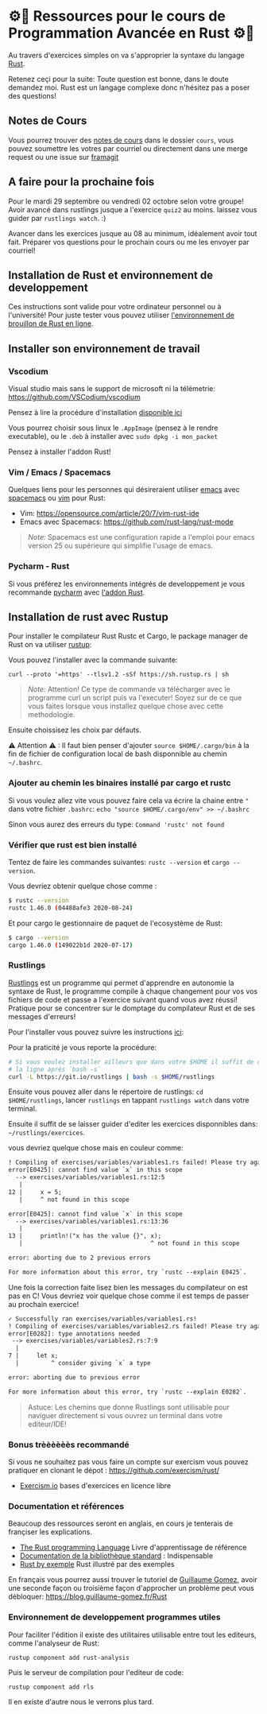 # ⚙🦀 Ressources pour le cours de Programmation Avancée en Rust ⚙🦀

Au travers d'exercices simples on va s'approprier la syntaxe du langage
[Rust](https://www.rust-lang.org/).

Retenez ceçi pour la suite: Toute question est bonne, dans le doute demandez moi.
Rust est un langage complexe donc n'hésitez pas a poser des questions!

## Notes de Cours

Vous pourrez trouver des [notes de cours](cours/readme.md) dans le dossier `cours`, vous pouvez
soumettre les votres par courriel ou directement dans une merge request ou une
issue sur [framagit](https://framagit.org/darnuria/rust-initiation)

## A faire pour la prochaine fois

Pour le mardi 29 septembre ou vendredi 02 octobre selon votre groupe!
Avoir avancé dans rustlings jusque a l'exercice `quiz2` au moins.
laissez vous guider par `rustlings watch`. :)

Avancer dans les exercices jusque au 08 au minimum, idéalement avoir tout fait.
Préparer vos questions pour le prochain cours ou me les envoyer par courriel!

## Installation de Rust et environnement de developpement

Ces instructions sont valide pour votre ordinateur personnel ou à l'université!
Pour juste tester vous pouvez utiliser [l'environnement de brouillon de Rust en ligne](https://play.rust-lang.org/).

## Installer son environnement de travail

### Vscodium

Visual studio mais sans le support de microsoft ni la télémetrie:
<https://github.com/VSCodium/vscodium>

Pensez à lire la procédure d'installation [disponible
ici](https://github.com/VSCodium/vscodium#downloadinstall)

Vous pourrez choisir sous linux le `.AppImage` (pensez à le rendre executable),
ou le `.deb` à installer avec `sudo dpkg -i mon_packet`

Pensez à installer l'addon Rust!

### Vim / Emacs / Spacemacs

Quelques liens pour les personnes qui désireraient utiliser [emacs](https://www.gnu.org/software/emacs/)
avec [spacemacs](https://www.spacemacs.org/) ou [vim](https://www.vim.org/) pour Rust:

* Vim: <https://opensource.com/article/20/7/vim-rust-ide>
* Emacs avec Spacemacs: <https://github.com/rust-lang/rust-mode>

> *Note:* Spacemacs est une configuration rapide a l'emploi pour emacs version
> 25 ou supérieure qui simplifie l'usage de emacs.

### Pycharm - Rust

Si vous préférez les environnements intégrés de developpement je vous recommande [pycharm](https://www.jetbrains.com/pycharm/download/download-thanks.html) avec [l'addon Rust](https://plugins.jetbrains.com/plugin/8182-rust/versions/stable).

## Installation de rust avec Rustup

Pour installer le compilateur Rust Rustc et Cargo, le package manager de Rust
on va utiliser [rustup](https://rustup.rs/):

Vous pouvez l'installer avec la commande suivante:

`curl --proto '=https' --tlsv1.2 -sSf https://sh.rustup.rs | sh`

> *Note:* Attention! Ce type de commande va télécharger avec le programme curl
> un script puis va l'executer! Soyez sur de ce que vous faites lorsque vous
> installez quelque chose avec cette methodologie.

Ensuite choissisez les choix par défauts.

⚠ Attention ⚠ : Il faut bien penser d'ajouter `source $HOME/.cargo/bin` à la fin de
fichier de configuration local de bash disponnible au chemin `~/.bashrc`.

### Ajouter au chemin les binaires installé par cargo et rustc

Si vous voulez allez vite vous pouvez faire cela va écrire la chaine entre `"`
dans votre fichier `.bashrc`: `echo "source $HOME/.cargo/env" >> ~/.bashrc`

Sinon vous aurez des erreurs du type: `Command 'rustc' not found`

### Vérifier que rust est bien installé

Tentez de faire les commandes suivantes: `rustc --version` et `cargo --version`.

Vous devriez obtenir quelque chose comme :

```bash
$ rustc --version
rustc 1.46.0 (04488afe3 2020-08-24)
```

Et pour cargo le gestionnaire de paquet de l'ecosystème de Rust:

```bash
$ cargo --version
cargo 1.46.0 (149022b1d 2020-07-17)
```

### Rustlings

[Rustlings](https://github.com/rust-lang/rustlings/) est un programme qui permet d'apprendre en autonomie la syntaxe de Rust,
le programme compile à chaque changement pour vos vos fichiers de code et passe
a l'exercice suivant quand vous avez réussi! Pratique pour se concentrer sur
le domptage du compilateur Rust et de ses messages d'erreurs!

Pour l'installer vous pouvez suivre les instructions [ici](https://github.com/rust-lang/rustlings#macoslinux):

Pour la praticité je vous reporte la procédure:

```bash
# Si vous voulez installer ailleurs que dans votre $HOME il suffit de changer
# la ligne après `bash -s`
curl -L https://git.io/rustlings | bash -s $HOME/rustlings
```

Ensuite vous pouvez aller dans le répertoire de rustlings: `cd $HOME/rustlings`,
lancer `rustlings` en tappant `rustlings watch` dans votre terminal.

Ensuite il suffit de se laisser guider d'editer les exercices disponnibles dans:
`~/rustlings/exercices`.

vous devriez quelque chose mais en couleur comme:

```txt
! Compiling of exercises/variables/variables1.rs failed! Please try again. Here's the output:
error[E0425]: cannot find value `x` in this scope
  --> exercises/variables/variables1.rs:12:5
   |
12 |     x = 5;
   |     ^ not found in this scope

error[E0425]: cannot find value `x` in this scope
  --> exercises/variables/variables1.rs:13:36
   |
13 |     println!("x has the value {}", x);
   |                                    ^ not found in this scope

error: aborting due to 2 previous errors

For more information about this error, try `rustc --explain E0425`.
```

Une fois la correction faite lisez bien les messages du compilateur on est pas en C!
Vous devriez voir quelque chose comme il est temps de passer au prochain exercice!

```txt
✓ Successfully ran exercises/variables/variables1.rs!
! Compiling of exercises/variables/variables2.rs failed! Please try again. Here's the output:
error[E0282]: type annotations needed
 --> exercises/variables/variables2.rs:7:9
  |
7 |     let x;
  |         ^ consider giving `x` a type

error: aborting due to previous error

For more information about this error, try `rustc --explain E0282`.
```

> Astuce: Les chemins que donne Rustlings sont utilisable pour naviguer directement
si vous ouvrez un terminal dans votre editeur/IDE!

### Bonus trèèèèèès recommandé

Si vous ne souhaitez pas vous faire un compte sur exercism vous pouvez pratiquer
en clonant le dépot : <https://github.com/exercism/rust/>

* [Exercism.io](https://exercism.io/tracks/rust) bases d'exercices en licence
libre

### Documentation et références

Beaucoup des ressources seront en anglais, en cours je tenterais de françiser les explications.

* [The Rust programming Language](https://doc.rust-lang.org/book/) Livre d'apprentissage de référence
* [Documentation de la bibliothèque standard](https://doc.rust-lang.org/std/) : Indispensable
* [Rust by exemple](https://doc.rust-lang.org/stable/rust-by-example/) Rust illustré par des exemples

En français vous pourrez aussi trouver le tutoriel de [Guillaume Gomez](https://github.com/GuillaumeGomez/), avoir une seconde façon ou troisième façon d'approcher un problème peut vous débloquer: <https://blog.guillaume-gomez.fr/Rust>

### Environnement de developpement programmes utiles

Pour faciliter l'édition il existe des utilitaires utilisable entre tout les editeurs, comme
l'analyseur de Rust:

`rustup component add rust-analysis`

Puis le serveur de compilation pour l'editeur de code:

`rustup component add rls`

Il en existe d'autre nous le verrons plus tard.

